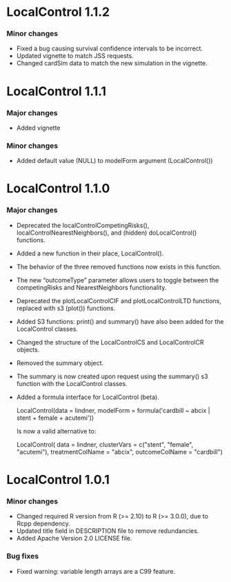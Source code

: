 LocalControl 1.1.2
================

### Minor changes
* Fixed a bug causing survival confidence intervals to be incorrect.
* Updated vignette to match JSS requests.
* Changed cardSim data to match the new simulation in the vignette.

LocalControl 1.1.1
================

### Major changes
* Added vignette

### Minor changes
* Added default value (NULL) to modelForm argument (LocalControl())

LocalControl 1.1.0
================

### Major changes
* Deprecated the localControlCompetingRisks(), localControlNearestNeighbors(), and (hidden) doLocalControl() functions.
* Added a new function in their place, LocalControl().
*   The behavior of the three removed functions now exists in this function. 
*   The new “outcomeType” parameter allows users to toggle between the competingRisks and NearestNeighbors functionality.
* Deprecated the plotLocalControlCIF and plotLocalControlLTD functions, replaced with s3 (plot()) functions. 
* Added S3 functions: print() and summary() have also been added for the LocalControl classes.
* Changed the structure of the LocalControlCS and LocalControlCR objects.
* Removed the summary object. 
*   The summary is now created upon request using the summary() s3 function with the LocalControl classes. 
* Added a formula interface for LocalControl (beta).

     LocalControl(data = lindner, 
                  modelForm = formula('cardbill ~ abcix | stent + female + acutemi'))
     
     Is now a valid alternative to:
	
     LocalControl( data = lindner,
                   clusterVars = c("stent",  "female", "acutemi"),
                   treatmentColName = "abcix",
                   outcomeColName = "cardbill")




LocalControl 1.0.1
================

### Minor changes
* Changed required R version from R (>= 2.10) to R (>= 3.0.0), due to Rcpp dependency.
* Updated title field in DESCRIPTION file to remove redundancies.
* Added Apache Version 2.0 LICENSE file.

### Bug fixes
* Fixed warning: variable length arrays are a C99 feature.
